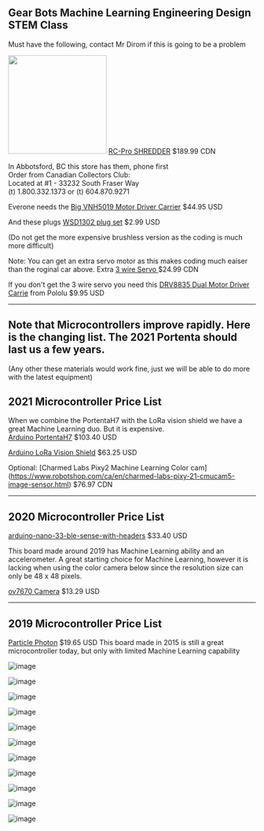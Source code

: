 ## Gear Bots Machine Learning Engineering Design STEM Class


Must have the following, contact Mr Dirom if this is going to be a problem

<img src="https://user-images.githubusercontent.com/5605614/133371262-eb66181f-40c3-4d72-a0aa-c43379d2404b.png" width=200 /> [RC-Pro SHREDDER](https://www.rcpro.ca/collections/shredder/products/shredder) $189.99 CDN   


In Abbotsford, BC this store has them, phone first  
Order from Canadian Collectors Club:   
Located at #1 - 33232 South Fraser Way    
(t) 1.800.332.1373 or (t) 604.870.9271   
  



Everone needs the [Big VNH5019 Motor Driver Carrier](https://www.pololu.com/product/1451) $44.95 USD


And these plugs [WSD1302 plug set](https://www.rcsuperstore.com/ws-deans-2-pin-ultra-plug-set-one-male-one-female-included/) $2.99 USD



(Do not get the more expensive brushless version as the coding is much more difficult)

Note: You can get an extra servo motor as this makes coding much eaiser than the roginal car above. 
Extra [3 wire Servo ](https://www.rcpro.ca/collections/shredder/products/shredder-3-wires-19gram-metal-gear-servo) $24.99 CDN

If you don't get the 3 wire servo you need this [DRV8835 Dual Motor Driver Carrie](https://www.pololu.com/product/2135) from Pololu $9.95 USD



-----

## Note that Microcontrollers improve rapidly. Here is the changing list. The 2021 Portenta should last us a few years.   
(Any other these materials would work fine, just we will be able to do more with the latest equipment)

## 2021 Microcontroller Price List   
When we combine the PortentaH7 with the LoRa vision shield we have a great Machine Learning duo. But it is expensive.  
[Arduino PortentaH7](https://store-usa.arduino.cc/products/portenta-h7)  $103.40 USD  

[Arduino LoRa Vision Shield](https://store-usa.arduino.cc/products/arduino-portenta-vision-shield-lora%C2%AE) $63.25 USD

Optional: [Charmed Labs Pixy2 Machine Learning Color cam] (https://www.robotshop.com/ca/en/charmed-labs-pixy-21-cmucam5-image-sensor.html) $76.97 CDN


-----

## 2020 Microcontroller Price List

[arduino-nano-33-ble-sense-with-headers](https://store-usa.arduino.cc/products/arduino-nano-33-ble-sense-with-headers) $33.40 USD

This board made around 2019 has Machine Learning ability and an accelerometer. A great starting choice for Machine Learning, however it is lacking when using the color camera below since the resolution size can only be 48 x 48 pixels.

[ov7670 Camera](https://electropeak.com/ov7670-camera-board-b-waveshare) $13.29 USD


-----

## 2019 Microcontroller Price List

[Particle Photon](https://store.particle.io/products/photon)  $19.65 USD
This board made in 2015 is still a great microcontroller today, but only with limited Machine Learning capability





![image](https://user-images.githubusercontent.com/5605614/133374039-45fac79c-23a0-4992-a403-699e03a1c17f.png)

![image](https://user-images.githubusercontent.com/5605614/133374088-cc719213-80e5-47c9-a8d1-b476c2cc336c.png)


![image](https://user-images.githubusercontent.com/5605614/133374122-6af08f67-3216-41f2-9b39-30c7eb15e9a4.png)



![image](https://user-images.githubusercontent.com/5605614/133374152-65006148-0003-4ddc-87bb-1dade1220466.png)



![image](https://user-images.githubusercontent.com/5605614/133374173-5b7151d8-e30d-4162-8eb1-fb6f80b20638.png)



![image](https://user-images.githubusercontent.com/5605614/133374221-fb0fef1a-ec68-4e5d-9882-3cddf24177f5.png)

![image](https://user-images.githubusercontent.com/5605614/133374250-0aa34098-8062-4587-8991-095a753ad8cd.png)





![image](https://user-images.githubusercontent.com/5605614/133374299-bcad6533-8d8f-48f3-a833-85228e8ff984.png)

![image](https://user-images.githubusercontent.com/5605614/133374371-e522276f-00ab-47ba-86d2-fe1cc8a5bc37.png)



![image](https://user-images.githubusercontent.com/5605614/133374447-75e23fc8-ea5f-4319-a6dd-2426680955aa.png)


![image](https://user-images.githubusercontent.com/5605614/133374498-25540209-2123-437f-9cca-6319c8881364.png)











